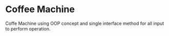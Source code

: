  
# Coffee Machine
 Coffe Machine using OOP concept and single interface method for all input to perform operation.
 
 
